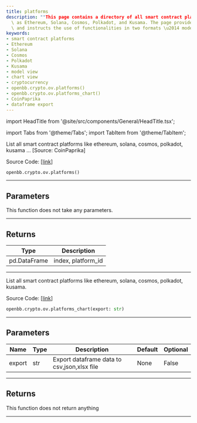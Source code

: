 ```yaml
---
title: platforms
description: ""This page contains a directory of all smart contract platforms such\"
  \ as Ethereum, Solana, Cosmos, Polkadot, and Kusama. The page provides source codes\
  \ and instructs the use of functionalities in two formats \u2014 model and chart."
keywords:
- smart contract platforms
- Ethereum
- Solana
- Cosmos
- Polkadot
- Kusama
- model view
- chart view
- cryptocurrency
- openbb.crypto.ov.platforms()
- openbb.crypto.ov.platforms_chart()
- CoinPaprika
- dataframe export
---
```


import HeadTitle from '@site/src/components/General/HeadTitle.tsx';

<HeadTitle title="crypto.ov.platforms - Reference | OpenBB SDK Docs" />

import Tabs from '@theme/Tabs';
import TabItem from '@theme/TabItem';

<Tabs>
<TabItem value="model" label="Model" default>

List all smart contract platforms like ethereum, solana, cosmos, polkadot, kusama ... [Source: CoinPaprika]

Source Code: [[link](https://github.com/OpenBB-finance/OpenBBTerminal/tree/main/openbb_terminal/cryptocurrency/overview/coinpaprika_model.py#L379)]

```python
openbb.crypto.ov.platforms()
```

---

## Parameters

This function does not take any parameters.

---

## Returns

| Type | Description |
| ---- | ----------- |
| pd.DataFrame | index, platform_id |
---

</TabItem>
<TabItem value="view" label="Chart">

List all smart contract platforms like ethereum, solana, cosmos, polkadot, kusama.

Source Code: [[link](https://github.com/OpenBB-finance/OpenBBTerminal/tree/main/openbb_terminal/cryptocurrency/overview/coinpaprika_view.py#L324)]

```python
openbb.crypto.ov.platforms_chart(export: str)
```

---

## Parameters

| Name | Type | Description | Default | Optional |
| ---- | ---- | ----------- | ------- | -------- |
| export | str | Export dataframe data to csv,json,xlsx file | None | False |


---

## Returns

This function does not return anything

---

</TabItem>
</Tabs>
